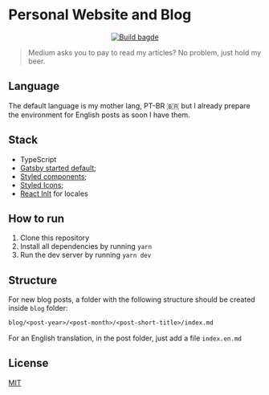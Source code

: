 # Personal Website and Blog

<p align="center">
  <a href="https://github.com/sub-tv/sub-tv-cli/actions" title="Github Actions">
    <img src="https://github.com/raulfdm/raulmelo.dev/workflows/Node.js%20CI/badge.svg" alt="Build bagde">
  </a>
</p>

> Medium asks you to pay to read my articles? No problem, just hold my beer.

## Language

The default language is my mother lang, PT-BR 🇧🇷 but I already prepare the environment for English posts as soon I have them.

## Stack

- TypeScript
- [Gatsby started default](https://github.com/gatsbyjs/gatsby-starter-default);
- [Styled components](https://styled-components.com/);
- [Styled Icons](styled-icons.js.org/);
- [React Inlt](https://github.com/formatjs/react-intl) for locales

## How to run

1. Clone this repository
1. Install all dependencies by running `yarn`
1. Run the dev server by running `yarn dev`

## Structure

For new blog posts, a folder with the following structure should be created inside `blog` folder:

```txt
blog/<post-year>/<post-month>/<post-short-title>/index.md
```

For an English translation, in the post folder, just add a file `index.en.md`

## License

[MIT](/LICENSE)

